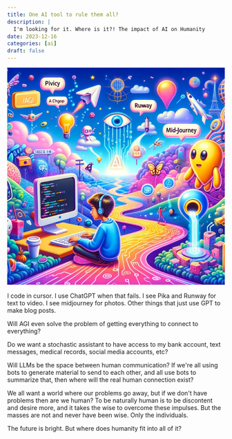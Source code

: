 ```yaml
---
title: One AI tool to rule them all?
description: |
  I'm looking for it. Where is it?! The impact of AI on Humanity
date: 2023-12-16
categories: [ai]
draft: false
---
```


![](photo.jpeg) 

I code in cursor. I use ChatGPT when that fails. I see Pika and Runway for text to video. I see midjourney for photos. Other things that just use GPT to make blog posts. 

Will AGI even solve the problem of getting everything to connect to everything? 

Do we want a stochastic assistant to have access to my bank account, text messages, medical records, social media accounts, etc?

Will LLMs be the space between human communication? If we're all using bots to generate material to send to each other, and all use bots to summarize that, then where will the real human connection exist?

We all want a world where our problems go away, but if we don't have problems then are we human? To be naturally human is to be discontent and desire more, and it takes the wise to overcome these impulses. But the masses are not and never have been wise. Only the individuals. 

The future is bright. But where does humanity fit into all of it?

